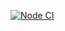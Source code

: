 [![Node CI](https://github.com/eudoradesir1/ci-node-lab/actions/workflows/ci.yml/badge.svg)](https://github.com/eudoradesir1/ci-node-lab/actions/workflows/ci.yml)
